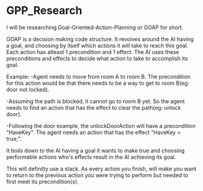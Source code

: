 # GPP_Research

I will be researching Goal-Oriented-Action-Planning or GOAP for short.

GOAP is a decision making code structure. It revolves around the AI having a goal, and choosing by itself which actions it will take to reach this goal.
Each action has atleast 1 precondition and 1 effect. The AI uses these preconditions and effects to decide what action to take to accomplish its goal.

Example:
-Agent needs to move from room A to room B. The precondition for this action would be that there needs to be a way to get to room B(eg: door not locked).

-Assuming the path is blocked, it cannot go to room B yet. So the agent needs to find an action that has the effect to clear the path(eg: unlock door).

-Following the door example, the unlockDoorAction will have a precondition "HaveKey". The agent needs an action that has the effect "HaveKey = true;".

It boils down to the AI having a goal it wants to make true and choosing performable actions who's effects result in the AI achieving its goal.

This will definitly use a stack. As every action you finish, will make you want to return to the previous action you were trying to perform but needed to first meet its precondition(s).
